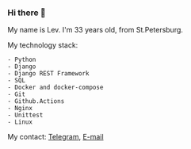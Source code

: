 ### Hi there 👋

<!--
**LevAndreevS/LevAndreevS** is a ✨ _special_ ✨ repository because its `README.md` (this file) appears on your GitHub profile.

Here are some ideas to get you started:

- 🔭 I’m currently working on ...
- 🌱 I’m currently learning ...
- 👯 I’m looking to collaborate on ...
- 🤔 I’m looking for help with ...
- 💬 Ask me about ...
- 📫 How to reach me: ...
- 😄 Pronouns: ...
- ⚡ Fun fact: ...
-->

My name is Lev. I'm 33 years old, from St.Petersburg.

My technology stack: 
``` 
- Python 
- Django 
- Django REST Framework
- SQL
- Docker and docker-compose
- Git
- Github.Actions
- Nginx
- Unittest
- Linux
```

My contact: [Telegram](https://t.me/Leva33), [E-mail](mailto:Leoohard@yandex.ru)